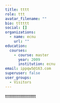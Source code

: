 ```yaml
---
title: tttt
role: ttt
avatar_filename: ""
bio: tttttt
social: []
organizations:
  - name: ecnu
    url: ""
education:
  courses:
    - course: master
      year: 2009
      institution: ecnu
email: ippqw5@163.com
superuser: false
user_groups:
  - Visitors
---
```

tttttttttttttttttttttt
